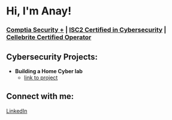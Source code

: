 <h1>Hi, I'm Anay! <br/>
  <h3><a href="https://www.credly.com/badges/e93d9982-45bd-4b9f-b442-0f0ebbfce433/public_url">Comptia Security +</a> | <a href="https://www.credly.com/badges/e5e8b771-e63b-4e52-b124-70f0f6caae9e/public_url">ISC2 Certified in Cybersecurity</a> | <a href="https://www.linkedin.com/in/anay-patel/details/certifications/1743714533484/single-media-viewer/?profileId=ACoAADKtF6sBY-gvqjjOY6xhBdTjQ77uTjnLCCs">Cellebrite Certified Operator</a></h3>
  
<h2>Cybersecurity Projects:</h2>

- <b>Building a Home Cyber lab</b>
  - [link to project](https://github.com/anaypatel4/cyberlab)

<h2>Connect with me:</h2>

<p><a href="https://www.linkedin.com/in/anay-patel">LinkedIn</a></p>
